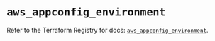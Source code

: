# `aws_appconfig_environment`

Refer to the Terraform Registry for docs: [`aws_appconfig_environment`](https://registry.terraform.io/providers/hashicorp/aws/5.70.0/docs/resources/appconfig_environment).
